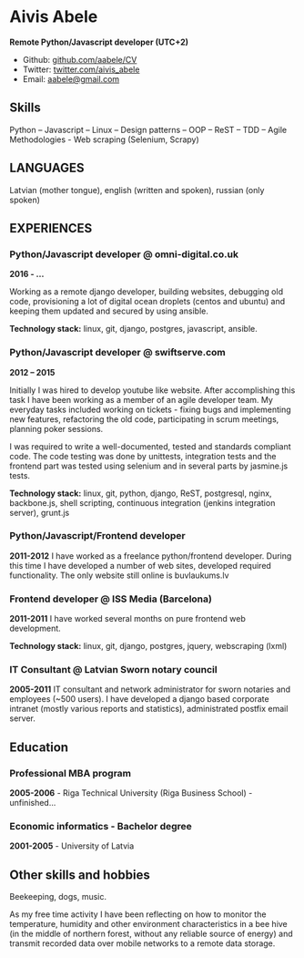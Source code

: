 # Aivis Abele 

**Remote Python/Javascript developer (UTC+2)**

* Github: [github.com/aabele/CV](https://github.com/aabele/CV)
* Twitter: [twitter.com/aivis_abele](https://twitter.com/aivis_abele)
* Email: [aabele@gmail.com](mailto:aabele@gmail.com)

## Skills
Python – Javascript – Linux – Design patterns – OOP – ReST – TDD – Agile Methodologies - Web scraping (Selenium, Scrapy)

## LANGUAGES
Latvian (mother tongue), english (written and spoken), russian (only spoken)

## EXPERIENCES

### Python/Javascript developer @ omni-digital.co.uk
__2016 - ...__

Working as a remote django developer, building websites, debugging old code, provisioning a lot of digital ocean droplets (centos and ubuntu) and keeping them updated and secured by using ansible.

__Technology stack:__ linux, git, django, postgres, javascript, ansible.

### Python/Javascript developer @ swiftserve.com
__2012 – 2015__

Initially I was hired to develop youtube like website. After accomplishing this task I have been working as a member of an agile developer team. My everyday tasks included working on tickets - fixing bugs and implementing new features, refactoring the old code, participating in scrum meetings, planning poker sessions.

I was required to write a well-documented, tested and standards compliant code. The code testing was done by unittests, integration tests and the frontend part was tested using selenium and in several parts by jasmine.js tests.

__Technology stack:__ linux, git, python, django, ReST, postgresql, nginx, backbone.js, shell scripting, continuous integration (jenkins integration server), grunt.js

### Python/Javascript/Frontend developer 
__2011-2012__
I have worked as a freelance python/frontend developer. During this time I have developed a number of web sites, developed required functionality. The only
website still online is buvlaukums.lv

### Frontend developer @ ISS Media (Barcelona)
__2011-2011__
I have worked several months on pure frontend web development.

__Technology stack:__ linux, git, django, postgres, jquery, webscraping (lxml)

### IT Consultant @ Latvian Sworn notary council
__2005-2011__
IT consultant and network administrator for sworn notaries and employees (~500 users). I have developed a django based corporate intranet (mostly various reports and statistics), administrated postfix email server.

## Education

### Professional MBA program
__2005-2006__  - Riga Technical University (Riga Business School) - unfinished...

### Economic informatics - Bachelor degree
__2001-2005__ - University of Latvia

## Other skills and hobbies

Beekeeping, dogs, music.

As my free time activity I have been reflecting on how to monitor the temperature, humidity and other environment characteristics in a bee hive (in the middle of northern forest, without any reliable source of energy) and transmit recorded data over mobile networks to a remote data storage.


